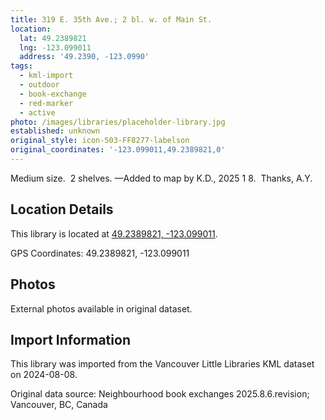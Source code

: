 ```yaml
---
title: 319 E. 35th Ave.; 2 bl. w. of Main St.
location:
  lat: 49.2389821
  lng: -123.099011
  address: '49.2390, -123.0990'
tags:
  - kml-import
  - outdoor
  - book-exchange
  - red-marker
  - active
photo: /images/libraries/placeholder-library.jpg
established: unknown
original_style: icon-503-FF8277-labelson
original_coordinates: '-123.099011,49.2389821,0'
---
```

Medium size.  2 shelves.
—Added to map by K.D., 2025 1 8.  Thanks, A.Y.

## Location Details

This library is located at [49.2389821, -123.099011](https://www.google.com/maps?q=49.2389821,-123.099011).

GPS Coordinates: 49.2389821, -123.099011

## Photos

External photos available in original dataset.

## Import Information

This library was imported from the Vancouver Little Libraries KML dataset on 2024-08-08.

Original data source: Neighbourhood book exchanges 2025.8.6.revision; Vancouver, BC, Canada
